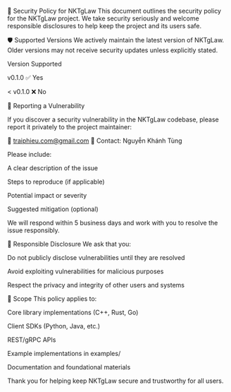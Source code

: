 🔐 Security Policy for NKTgLaw
This document outlines the security policy for the NKTgLaw project. We take security seriously and welcome responsible disclosures to help keep the project and its users safe.

🛡️ Supported Versions
We actively maintain the latest version of NKTgLaw. Older versions may not receive security updates unless explicitly stated.

Version	Supported

v0.1.0	✅ Yes

< v0.1.0	❌ No

📣 Reporting a Vulnerability

If you discover a security vulnerability in the NKTgLaw codebase, please report it privately to the project maintainer:

📧 traiphieu.com@gmail.com 👤 Contact: Nguyễn Khánh Tùng

Please include:

A clear description of the issue

Steps to reproduce (if applicable)

Potential impact or severity

Suggested mitigation (optional)

We will respond within 5 business days and work with you to resolve the issue responsibly.

🤝 Responsible Disclosure
We ask that you:

Do not publicly disclose vulnerabilities until they are resolved

Avoid exploiting vulnerabilities for malicious purposes

Respect the privacy and integrity of other users and systems

🔐 Scope
This policy applies to:

Core library implementations (C++, Rust, Go)

Client SDKs (Python, Java, etc.)

REST/gRPC APIs

Example implementations in examples/

Documentation and foundational materials

Thank you for helping keep NKTgLaw secure and trustworthy for all users.
